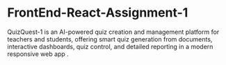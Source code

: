 # FrontEnd-React-Assignment-1
QuizQuest-1 is an AI-powered quiz creation and management platform for teachers and students, offering smart quiz generation from documents, interactive dashboards, quiz control, and detailed reporting in a modern responsive web app .
